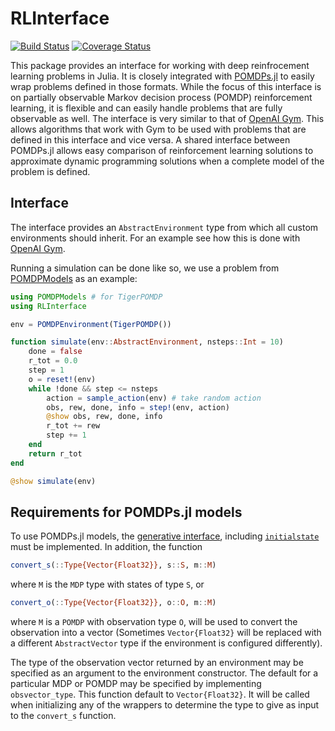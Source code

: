 # RLInterface

[![Build Status](https://travis-ci.org/JuliaPOMDP/RLInterface.jl.svg?branch=master)](https://travis-ci.org/JuliaPOMDP/RLInterface.jl)
[![Coverage Status](https://coveralls.io/repos/github/JuliaPOMDP/RLInterface.jl/badge.svg?branch=master)](https://coveralls.io/github/JuliaPOMDP/RLInterface.jl?branch=master)

This package provides an interface for working with deep reinfrocement learning problems in Julia.
It is closely integrated with [POMDPs.jl](https://github.com/JuliaPOMDP/POMDPs.jl) to easily wrap problems defined in those formats. 
While the focus of this interface is on partially observable Markov decision process (POMDP) reinforcement learning, it
is flexible and can easily handle problems that are fully observable as well. 
The interface is very similar to that of [OpenAI Gym](https://gym.openai.com/). This allows algorithms that work with Gym to be used with problems that
are defined in this interface and vice versa.
A shared interface between POMDPs.jl allows easy comparison of reinforcement learning solutions to approximate dynamic
programming solutions when a complete model of the problem is defined.

## Interface

The interface provides an `AbstractEnvironment` type from which all custom environments
should inherit. For an example see how this is done with [OpenAI Gym](https://github.com/sisl/Gym.jl). 

Running a simulation can be done like so, we use a problem from
[POMDPModels](https://github.com/JuliaPOMDP/POMDPModels.jl) as an example:

```julia
using POMDPModels # for TigerPOMDP
using RLInterface

env = POMDPEnvironment(TigerPOMDP())

function simulate(env::AbstractEnvironment, nsteps::Int = 10)
    done = false
    r_tot = 0.0
    step = 1
    o = reset!(env)
    while !done && step <= nsteps
        action = sample_action(env) # take random action 
        obs, rew, done, info = step!(env, action)
        @show obs, rew, done, info
        r_tot += rew
        step += 1
    end
    return r_tot
end

@show simulate(env)
```

## Requirements for POMDPs.jl models

To use POMDPs.jl models, the [generative interface](https://juliapomdp.github.io/POMDPs.jl/latest/generative/), including [`initialstate`](https://juliapomdp.github.io/POMDPs.jl/latest/api/#POMDPs.initialstate) must be implemented. In addition, the function
```julia
convert_s(::Type{Vector{Float32}}, s::S, m::M)
```
where `M` is the `MDP` type with states of type `S`, or
```julia
convert_o(::Type{Vector{Float32}}, o::O, m::M)
```
where `M` is a `POMDP` with observation type `O`, will be used to convert the observation into a vector (Sometimes `Vector{Float32}` will be replaced with a different `AbstractVector` type if the environment is configured differently).

The type of the observation vector returned by an environment may be specified as an argument to the environment constructor.
The default for a particular MDP or POMDP may be specified by implementing `obsvector_type`. This function default to `Vector{Float32}`. 
It will be called when initializing any of the wrappers to determine the type to give as input to the `convert_s` function.
